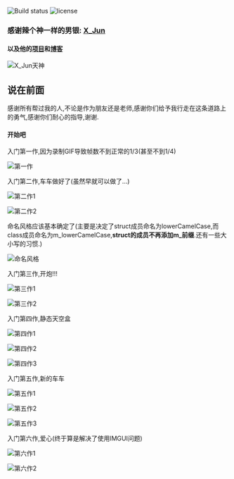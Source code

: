 ![Build status](https://ci.appveyor.com/api/projects/status/oylc74cmuu47pwas/branch/master?svg=true) ![license](https://img.shields.io/badge/license-MIT-dddd00.svg) 

### 感谢辣个神一样的男银: [**<u>X_Jun</u>**](https://home.cnblogs.com/u/X-Jun/)

#### 以及他的[**<u>项目</u>**](https://github.com/MKXJun/DX11-Without-DirectX-SDK)和[**<u>博客</u>**](https://www.cnblogs.com/X-Jun/p/9028764.html)

![X_Jun天神](./PIC/X_Jun天神.jpg)



## 说在前面

感谢所有帮过我的人,不论是作为朋友还是老师,感谢你们给予我行走在这条道路上的勇气,感谢你们耐心的指导,谢谢.

#### 开始吧

入门第一作,因为录制GIF导致帧数不到正常的1/3(甚至不到1/4)

![第一作](./作品一览/00_3D图形入门.gif)

入门第二作,车车做好了(虽然早就可以做了...)

![第二作1](./作品一览/01_车车_01.png)

![第二作2](./作品一览/01_车车_02.png)

命名风格应该基本确定了(主要是决定了struct成员命名为lowerCamelCase,而class成员命名为m_lowerCamelCase,**struct的成员不再添加m_前缀**.还有一些大小写的习惯.)

![命名风格](./PIC/命名风格.png)

入门第三作,开炮!!!

![第三作1](./作品一览/02_坦克_01.png)

![第三作2](./作品一览/02_坦克_02.png)

入门第四作,静态天空盒

![第四作1](./作品一览/03_静态天空盒_01.png)

![第四作2](./作品一览/03_静态天空盒_02.png)

![第四作3](./作品一览/03_静态天空盒_03.png)

入门第五作,新的车车

![第五作1](./作品一览/04_新的车车_01.png)

![第五作2](./作品一览/04_新的车车_02.png)

![第五作3](./作品一览/04_新的车车_03.png)

入门第六作,爱心(终于算是解决了使用IMGUI问题)

![第六作1](./作品一览/05_爱心_01.png)

![第六作2](./作品一览/05_爱心_02.png)